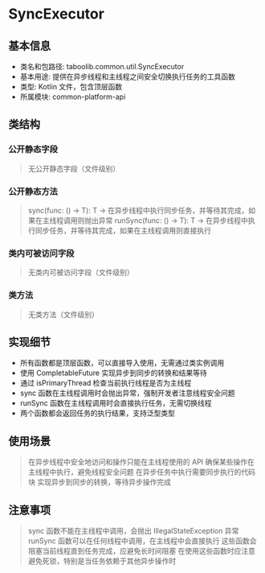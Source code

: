 # SyncExecutor
## 基本信息 
- 类名和包路径: taboolib.common.util.SyncExecutor
- 基本用途: 提供在异步线程和主线程之间安全切换执行任务的工具函数
- 类型: Kotlin 文件，包含顶层函数
- 所属模块: common-platform-api

## 类结构 
### 公开静态字段 
> 无公开静态字段（文件级别）

### 公开静态方法 
> sync<T>(func: () -> T): T -> 在异步线程中执行同步任务，并等待其完成，如果在主线程调用则抛出异常
> runSync<T>(func: () -> T): T -> 在异步线程中执行同步任务，并等待其完成，如果在主线程调用则直接执行

### 类内可被访问字段 
> 无类内可被访问字段（文件级别）

### 类方法
> 无类方法（文件级别）

## 实现细节
- 所有函数都是顶层函数，可以直接导入使用，无需通过类实例调用
- 使用 CompletableFuture 实现异步到同步的转换和结果等待
- 通过 isPrimaryThread 检查当前执行线程是否为主线程
- sync 函数在主线程调用时会抛出异常，强制开发者注意线程安全问题
- runSync 函数在主线程调用时会直接执行任务，无需切换线程
- 两个函数都会返回任务的执行结果，支持泛型类型

## 使用场景 
> 在异步线程中安全地访问和操作只能在主线程使用的 API
> 确保某些操作在主线程中执行，避免线程安全问题
> 在异步任务中执行需要同步执行的代码块
> 实现异步到同步的转换，等待异步操作完成

## 注意事项 
> sync 函数不能在主线程中调用，会抛出 IllegalStateException 异常
> runSync 函数可以在任何线程中调用，在主线程中会直接执行
> 这些函数会阻塞当前线程直到任务完成，应避免长时间阻塞
> 在使用这些函数时应注意避免死锁，特别是当任务依赖于其他异步操作时
